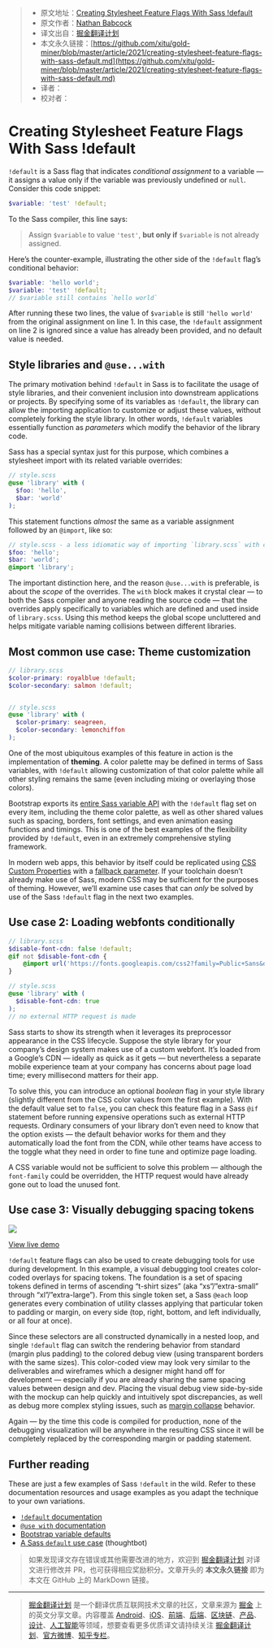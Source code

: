 > * 原文地址：[Creating Stylesheet Feature Flags With Sass !default](https://css-tricks.com/creating-stylesheet-feature-flags-with-sass-default/)
> * 原文作者：[Nathan Babcock](https://css-tricks.com/author/nathanbabcock/)
> * 译文出自：[掘金翻译计划](https://github.com/xitu/gold-miner)
> * 本文永久链接：[https://github.com/xitu/gold-miner/blob/master/article/2021/creating-stylesheet-feature-flags-with-sass-default.md](https://github.com/xitu/gold-miner/blob/master/article/2021/creating-stylesheet-feature-flags-with-sass-default.md)
> * 译者：
> * 校对者：

# Creating Stylesheet Feature Flags With Sass !default

`!default` is a Sass flag that indicates *conditional assignment* to a variable — it assigns a value only if the variable was previously undefined or `null`. Consider this code snippet:

```scss
$variable: 'test' !default;
```

To the Sass compiler, this line says:

> Assign `$variable` to value `'test'`, **but only if** `$variable` is not already assigned.

Here’s the counter-example, illustrating the other side of the `!default` flag’s conditional behavior:

```scss
$variable: 'hello world';
$variable: 'test' !default;
// $variable still contains `hello world`
```

After running these two lines, the value of `$variable` is still `'hello world'` from the original assignment on line 1. In this case, the `!default` assignment on line 2 is ignored since a value has already been provided, and no default value is needed.

## Style libraries and `@use...with`

The primary motivation behind `!default` in Sass is to facilitate the usage of style libraries, and their convenient inclusion into downstream applications or projects. By specifying some of its variables as `!default`, the library can allow the importing application to customize or adjust these values, without completely forking the style library. In other words, `!default` variables essentially function as *parameters* which modify the behavior of the library code.

Sass has a special syntax just for this purpose, which combines a stylesheet import with its related variable overrides:

```scss
// style.scss
@use 'library' with (
  $foo: 'hello',
  $bar: 'world'
);
```

This statement functions *almost* the same as a variable assignment followed by an `@import`, like so:

```scss
// style.scss - a less idiomatic way of importing `library.scss` with configuration
$foo: 'hello';
$bar: 'world';
@import 'library';
```

The important distinction here, and the reason `@use...with` is preferable, is about the *scope* of the overrides. The `with` block makes it crystal clear — to both the Sass compiler and anyone reading the source code — that the overrides apply specifically to variables which are defined and used inside of `library.scss`. Using this method keeps the global scope uncluttered and helps mitigate variable naming collisions between different libraries.

## Most common use case: Theme customization

```scss
// library.scss
$color-primary: royalblue !default;
$color-secondary: salmon !default;


// style.scss
@use 'library' with (
  $color-primary: seagreen,
  $color-secondary: lemonchiffon
);
```

One of the most ubiquitous examples of this feature in action is the implementation of **theming**. A color palette may be defined in terms of Sass variables, with `!default` allowing customization of that color palette while all other styling remains the same (even including mixing or overlaying those colors).

Bootstrap exports its [entire Sass variable API](https://github.com/twbs/bootstrap/blob/main/scss/_variables.scss) with the `!default` flag set on every item, including the theme color palette, as well as other shared values such as spacing, borders, font settings, and even animation easing functions and timings. This is one of the best examples of the flexibility provided by `!default`, even in an extremely comprehensive styling framework.

In modern web apps, this behavior by itself could be replicated using [CSS Custom Properties](https://css-tricks.com/a-complete-guide-to-custom-properties/) with a [fallback parameter](https://css-tricks.com/a-complete-guide-to-custom-properties/#h-custom-property-fallbacks). If your toolchain doesn’t already make use of Sass, modern CSS may be sufficient for the purposes of theming. However, we’ll examine use cases that can *only* be solved by use of the Sass `!default` flag in the next two examples.

## Use case 2: Loading webfonts conditionally

```scss
// library.scss
$disable-font-cdn: false !default;
@if not $disable-font-cdn {
    @import url('https://fonts.googleapis.com/css2?family=Public+Sans&display=swap');
}

// style.scss
@use 'library' with (
  $disable-font-cdn: true
);
// no external HTTP request is made
```

Sass starts to show its strength when it leverages its preprocessor appearance in the CSS lifecycle. Suppose the style library for your company’s design system makes use of a custom webfont. It’s loaded from a Google’s CDN — ideally as quick as it gets — but nevertheless a separate mobile experience team at your company has concerns about page load time; every millisecond matters for their app.

To solve this, you can introduce an optional *boolean* flag in your style library (slightly different from the CSS color values from the first example). With the default value set to `false`, you can check this feature flag in a Sass `@if` statement before running expensive operations such as external HTTP requests. Ordinary consumers of your library don’t even need to know that the option exists — the default behavior works for them and they automatically load the font from the CDN, while other teams have access to the toggle what they need in order to fine tune and optimize page loading.

A CSS variable would not be sufficient to solve this problem — although the `font-family` could be overridden, the HTTP request would have already gone out to load the unused font.

## Use case 3: Visually debugging spacing tokens

![](https://i1.wp.com/css-tricks.com/wp-content/uploads/2021/05/sass-default-visually-debugging.png?resize=1808%2C468&ssl=1)

[View live demo](https://codepen.io/nathanbabcock/project/editor/AYYygg)

`!default` feature flags can also be used to create debugging tools for use during development. In this example, a visual debugging tool creates color-coded overlays for spacing tokens. The foundation is a set of spacing tokens defined in terms of ascending “t-shirt sizes” (aka “xs”/”extra-small” through “xl”/”extra-large”). From this single token set, a Sass `@each` loop generates every combination of utility classes applying that particular token to padding or margin, on every side (top, right, bottom, and left individually, or all four at once).

Since these selectors are all constructed dynamically in a nested loop, and single `!default` flag can switch the rendering behavior from standard (margin plus padding) to the colored debug view (using transparent borders with the same sizes). This color-coded view may look very similar to the deliverables and wireframes which a designer might hand off for development — especially if you are already sharing the same spacing values between design and dev. Placing the visual debug view side-by-side with the mockup can help quickly and intuitively spot discrepancies, as well as debug more complex styling issues, such as [margin collapse](https://css-tricks.com/what-you-should-know-about-collapsing-margins/) behavior.

Again — by the time this code is compiled for production, none of the debugging visualization will be anywhere in the resulting CSS since it will be completely replaced by the corresponding margin or padding statement.

## Further reading

These are just a few examples of Sass `!default` in the wild. Refer to these documentation resources and usage examples as you adapt the technique to your own variations.

* [`!default` documentation](https://sass-lang.com/documentation/variables#default-values)
* [`@use with` documentation](https://sass-lang.com/documentation/at-rules/use#configuration)
* [Bootstrap variable defaults](https://getbootstrap.com/docs/4.0/getting-started/theming/#variable-defaults)
* [A Sass `default` use case](https://thoughtbot.com/blog/sass-default) (thoughtbot)

> 如果发现译文存在错误或其他需要改进的地方，欢迎到 [掘金翻译计划](https://github.com/xitu/gold-miner) 对译文进行修改并 PR，也可获得相应奖励积分。文章开头的 **本文永久链接** 即为本文在 GitHub 上的 MarkDown 链接。

---

> [掘金翻译计划](https://github.com/xitu/gold-miner) 是一个翻译优质互联网技术文章的社区，文章来源为 [掘金](https://juejin.im) 上的英文分享文章。内容覆盖 [Android](https://github.com/xitu/gold-miner#android)、[iOS](https://github.com/xitu/gold-miner#ios)、[前端](https://github.com/xitu/gold-miner#前端)、[后端](https://github.com/xitu/gold-miner#后端)、[区块链](https://github.com/xitu/gold-miner#区块链)、[产品](https://github.com/xitu/gold-miner#产品)、[设计](https://github.com/xitu/gold-miner#设计)、[人工智能](https://github.com/xitu/gold-miner#人工智能)等领域，想要查看更多优质译文请持续关注 [掘金翻译计划](https://github.com/xitu/gold-miner)、[官方微博](http://weibo.com/juejinfanyi)、[知乎专栏](https://zhuanlan.zhihu.com/juejinfanyi)。
